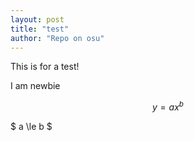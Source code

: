 ```yaml
---
layout: post
title: "test"
author: "Repo on osu"
---
```


This is for a test!

I am newbie

$$ y = ax^b $$

$ a \le b $